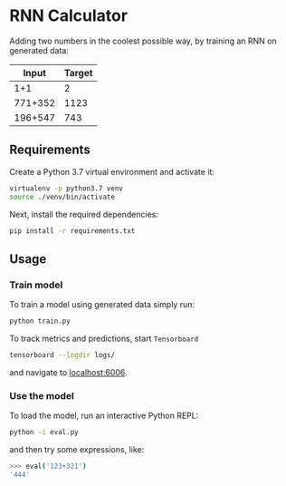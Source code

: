 # RNN Calculator

Adding two numbers in the coolest possible way, by training an RNN on generated data:

Input | Target
---|---
1+1 | 2
771+352	| 1123
196+547	| 743

## Requirements

Create a Python 3.7 virtual environment and activate it:

```bash
virtualenv -p python3.7 venv
source ./venv/bin/activate
```

Next, install the required dependencies:

```bash
pip install -r requirements.txt
```

## Usage

### Train model

To train a model using generated data simply run:

```bash
python train.py
```

To track metrics and predictions, start `Tensorboard`

```bash
tensorboard --logdir logs/
```

and navigate to [localhost:6006](localhost:6006).

### Use the model

To load the model, run an interactive Python REPL:

```bash
python -i eval.py
```
and then try some expressions, like:

```bash
>>> eval('123+321')
'444'
```
